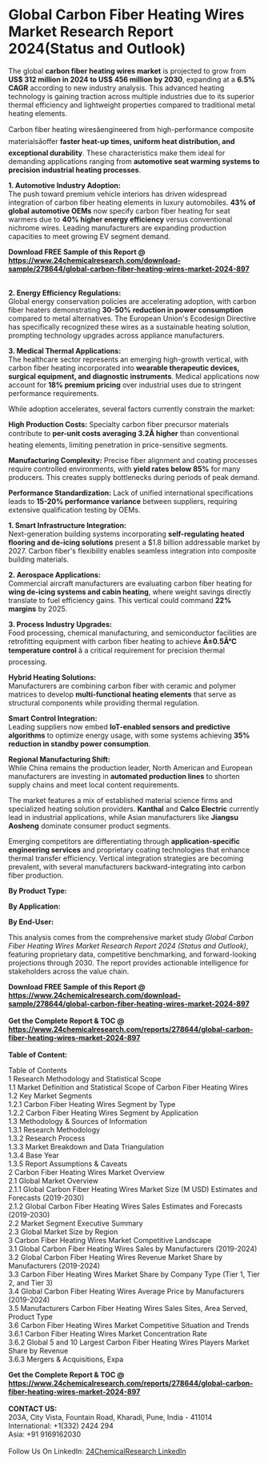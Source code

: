 <h1>Global Carbon Fiber Heating Wires Market Research Report 2024(Status and Outlook)</h1><p>The global <strong>carbon fiber heating wires market</strong> is projected to grow from <strong>US$ 312 million in 2024 to US$ 456 million by 2030</strong>, expanding at a <strong>6.5% CAGR</strong> according to new industry analysis. This advanced heating technology is gaining traction across multiple industries due to its superior thermal efficiency and lightweight properties compared to traditional metal heating elements.</p><p>Carbon fiber heating wiresâengineered from high-performance composite materialsâoffer <strong>faster heat-up times, uniform heat distribution, and exceptional durability</strong>. These characteristics make them ideal for demanding applications ranging from <strong>automotive seat warming systems to precision industrial heating processes</strong>.</p><p><strong>1. Automotive Industry Adoption:</strong><br>
The push toward premium vehicle interiors has driven widespread integration of carbon fiber heating elements in luxury automobiles. <strong>43% of global automotive OEMs</strong> now specify carbon fiber heating for seat warmers due to <strong>40% higher energy efficiency</strong> versus conventional nichrome wires. Leading manufacturers are expanding production capacities to meet growing EV segment demand.</p><div><b>Download FREE Sample of this Report @ 
            <a href="https://www.24chemicalresearch.com/download-sample/278644/global-carbon-fiber-heating-wires-market-2024-897">
            https://www.24chemicalresearch.com/download-sample/278644/global-carbon-fiber-heating-wires-market-2024-897</a></b></div><br><p><strong>2. Energy Efficiency Regulations:</strong><br>
Global energy conservation policies are accelerating adoption, with carbon fiber heaters demonstrating <strong>30-50% reduction in power consumption</strong> compared to metal alternatives. The European Union's Ecodesign Directive has specifically recognized these wires as a sustainable heating solution, prompting technology upgrades across appliance manufacturers.</p><p><strong>3. Medical Thermal Applications:</strong><br>
The healthcare sector represents an emerging high-growth vertical, with carbon fiber heating incorporated into <strong>wearable therapeutic devices, surgical equipment, and diagnostic instruments</strong>. Medical applications now account for <strong>18% premium pricing</strong> over industrial uses due to stringent performance requirements.</p><p>While adoption accelerates, several factors currently constrain the market:</p><p><strong>High Production Costs:</strong> Specialty carbon fiber precursor materials contribute to <strong>per-unit costs averaging 3.2Ã higher</strong> than conventional heating elements, limiting penetration in price-sensitive segments.</p><p><strong>Manufacturing Complexity:</strong> Precise fiber alignment and coating processes require controlled environments, with <strong>yield rates below 85%</strong> for many producers. This creates supply bottlenecks during periods of peak demand.</p><p><strong>Performance Standardization:</strong> Lack of unified international specifications leads to <strong>15-20% performance variance</strong> between suppliers, requiring extensive qualification testing by OEMs.</p><p><strong>1. Smart Infrastructure Integration:</strong><br>
Next-generation building systems incorporating <strong>self-regulating heated flooring and de-icing solutions</strong> present a $1.8 billion addressable market by 2027. Carbon fiber's flexibility enables seamless integration into composite building materials.</p><p><strong>2. Aerospace Applications:</strong><br>
Commercial aircraft manufacturers are evaluating carbon fiber heating for <strong>wing de-icing systems and cabin heating</strong>, where weight savings directly translate to fuel efficiency gains. This vertical could command <strong>22% margins</strong> by 2025.</p><p><strong>3. Process Industry Upgrades:</strong><br>
Food processing, chemical manufacturing, and semiconductor facilities are retrofitting equipment with carbon fiber heating to achieve <strong>Â±0.5Â°C temperature control</strong> â a critical requirement for precision thermal processing.</p><p><strong>Hybrid Heating Solutions:</strong><br>
	Manufacturers are combining carbon fiber with ceramic and polymer matrices to develop <strong>multi-functional heating elements</strong> that serve as structural components while providing thermal regulation.</p><p><strong>Smart Control Integration:</strong><br>
	Leading suppliers now embed <strong>IoT-enabled sensors and predictive algorithms</strong> to optimize energy usage, with some systems achieving <strong>35% reduction in standby power consumption</strong>.</p><p><strong>Regional Manufacturing Shift:</strong><br>
	While China remains the production leader, North American and European manufacturers are investing in <strong>automated production lines</strong> to shorten supply chains and meet local content requirements.</p><p>The market features a mix of established material science firms and specialized heating solution providers. <strong>Kanthal</strong> and <strong>Calco Electric</strong> currently lead in industrial applications, while Asian manufacturers like <strong>Jiangsu Aosheng</strong> dominate consumer product segments.</p><p>Emerging competitors are differentiating through <strong>application-specific engineering services</strong> and proprietary coating technologies that enhance thermal transfer efficiency. Vertical integration strategies are becoming prevalent, with several manufacturers backward-integrating into carbon fiber production.</p><p><strong>By Product Type:</strong></p><p><strong>By Application:</strong></p><p><strong>By End-User:</strong></p><p>This analysis comes from the comprehensive market study <em>Global Carbon Fiber Heating Wires Market Research Report 2024 (Status and Outlook)</em>, featuring proprietary data, competitive benchmarking, and forward-looking projections through 2030. The report provides actionable intelligence for stakeholders across the value chain.</p><div><b>Download FREE Sample of this Report @ 
            <a href="https://www.24chemicalresearch.com/download-sample/278644/global-carbon-fiber-heating-wires-market-2024-897">
            https://www.24chemicalresearch.com/download-sample/278644/global-carbon-fiber-heating-wires-market-2024-897</a></b></div><br><div><b>Get the Complete Report & TOC @ 
            <a href="https://www.24chemicalresearch.com/reports/278644/global-carbon-fiber-heating-wires-market-2024-897">
            https://www.24chemicalresearch.com/reports/278644/global-carbon-fiber-heating-wires-market-2024-897</a></b></div><br>
            <b>Table of Content:</b><p>Table of Contents<br />
1 Research Methodology and Statistical Scope<br />
1.1 Market Definition and Statistical Scope of Carbon Fiber Heating Wires<br />
1.2 Key Market Segments<br />
1.2.1 Carbon Fiber Heating Wires Segment by Type<br />
1.2.2 Carbon Fiber Heating Wires Segment by Application<br />
1.3 Methodology & Sources of Information<br />
1.3.1 Research Methodology<br />
1.3.2 Research Process<br />
1.3.3 Market Breakdown and Data Triangulation<br />
1.3.4 Base Year<br />
1.3.5 Report Assumptions & Caveats<br />
2 Carbon Fiber Heating Wires Market Overview<br />
2.1 Global Market Overview<br />
2.1.1 Global Carbon Fiber Heating Wires Market Size (M USD) Estimates and Forecasts (2019-2030)<br />
2.1.2 Global Carbon Fiber Heating Wires Sales Estimates and Forecasts (2019-2030)<br />
2.2 Market Segment Executive Summary<br />
2.3 Global Market Size by Region<br />
3 Carbon Fiber Heating Wires Market Competitive Landscape<br />
3.1 Global Carbon Fiber Heating Wires Sales by Manufacturers (2019-2024)<br />
3.2 Global Carbon Fiber Heating Wires Revenue Market Share by Manufacturers (2019-2024)<br />
3.3 Carbon Fiber Heating Wires Market Share by Company Type (Tier 1, Tier 2, and Tier 3)<br />
3.4 Global Carbon Fiber Heating Wires Average Price by Manufacturers (2019-2024)<br />
3.5 Manufacturers Carbon Fiber Heating Wires Sales Sites, Area Served, Product Type<br />
3.6 Carbon Fiber Heating Wires Market Competitive Situation and Trends<br />
3.6.1 Carbon Fiber Heating Wires Market Concentration Rate<br />
3.6.2 Global 5 and 10 Largest Carbon Fiber Heating Wires Players Market Share by Revenue<br />
3.6.3 Mergers & Acquisitions, Expa</p><div><b>Get the Complete Report & TOC @ 
            <a href="https://www.24chemicalresearch.com/reports/278644/global-carbon-fiber-heating-wires-market-2024-897">
            https://www.24chemicalresearch.com/reports/278644/global-carbon-fiber-heating-wires-market-2024-897</a></b></div><br><b>CONTACT US:</b><br>
            203A, City Vista, Fountain Road, Kharadi, Pune, India - 411014<br>
            International: +1(332) 2424 294<br>
            Asia: +91 9169162030 <br><br>
            Follow Us On LinkedIn: <a href="https://www.linkedin.com/company/24chemicalresearch/">24ChemicalResearch LinkedIn</a>
